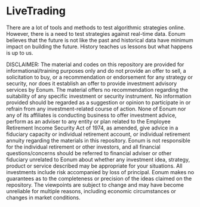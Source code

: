 # LiveTrading
There are a lot of tools and methods to test algorithmic strategies online. However, there is a need to test strategies
against real-time data. Eonum believes that the future is not like the past and historical data have minimum impact on
building the future. History teaches us lessons but what happens is up to us.

DISCLAIMER:
The material and codes on this repository are provided for informational/training purposes only and do not provide
an offer to sell, a solicitation to buy, or a recommendation or endorsement for any strategy or security, nor does it
establish an offer to provide investment advisory services by Eonum. The material offers no recommendation regarding the suitability of any specific investment or security 
instrument. No information provided should be regarded as a suggestion or opinion to participate in or refrain from any 
investment-related course of action. None of Eonum nor any of its affiliates is conducting business to offer investment
advice, perform as an adviser to any entity or plan related to the Employee Retirement Income Security Act of 1974, as
amended, give advice in a fiduciary capacity or individual retirement account, or individual retirement annuity 
regarding the materials in this repository. Eonum is not responsible for the individual retirement or other investors,
and all financial questions/concerns should be referred to financial adviser or other fiduciary unrelated to Eonum about
whether any investment idea, strategy, product or service described may be appropriate for your situations. All 
investments include risk accompanied by loss of principal. Eonum makes no guarantees as to the completeness or precision
of the ideas claimed on the repository. The viewpoints are subject to change and may have become unreliable for multiple
reasons, including economic circumstances or changes in market conditions.

